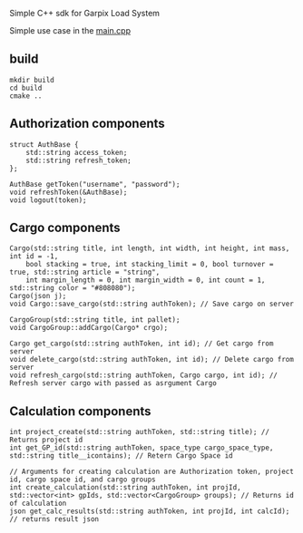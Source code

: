 Simple C++ sdk for Garpix Load System

Simple use case in the [main.cpp](https://github.com/Vindalamar/gls_sdk/blob/main/main.cpp)

## build
```shell
mkdir build
cd build
cmake ..
```
## Authorization components
```shell
struct AuthBase {
    std::string access_token;
    std::string refresh_token;
};

AuthBase getToken("username", "password");
void refreshToken(&AuthBase);
void logout(token);
```

## Cargo components

```shell
Cargo(std::string title, int length, int width, int height, int mass, int id = -1,
    bool stacking = true, int stacking_limit = 0, bool turnover = true, std::string article = "string", 
    int margin_length = 0, int margin_width = 0, int count = 1, std::string color = "#808080");
Cargo(json j);
void Cargo::save_cargo(std::string authToken); // Save cargo on server

CargoGroup(std::string title, int pallet);
void CargoGroup::addCargo(Cargo* crgo);

Cargo get_cargo(std::string authToken, int id); // Get cargo from server
void delete_cargo(std::string authToken, int id); // Delete cargo from server
void refresh_cargo(std::string authToken, Cargo cargo, int id); // Refresh server cargo with passed as asrgument Cargo
```
## Calculation components

```shell
int project_create(std::string authToken, std::string title); // Returns project id
int get_GP_id(std::string authToken, space_type cargo_space_type, std::string title__icontains); // Retern Cargo Space id

// Arguments for creating calculation are Authorization token, project id, cargo space id, and cargo groups
int create_calculation(std::string authToken, int projId, std::vector<int> gpIds, std::vector<CargoGroup> groups); // Returns id of calculation
json get_calc_results(std::string authToken, int projId, int calcId); // returns result json
```
